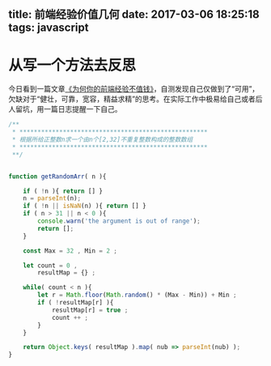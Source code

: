 title: 前端经验价值几何
date: 2017-03-06 18:25:18
tags: javascript
---

# 从写一个方法去反思

今日看到一篇文章[《为何你的前端经验不值钱》](http://mp.weixin.qq.com/s/lRflZqb8qBIjPYlcTXRWjw)，自测发现自己仅做到了“可用”，欠缺对于“健壮，可靠，宽容，精益求精”的思考。在实际工作中极易给自己或者后人留坑，用一篇日志提醒一下自己。

```javascript
/**
 * **************************************************** 
 * 根据所给正整数n求一个由n个[2,32]不重复整数构成的整数数组 
 * ****************************************************
 **/


function getRandomArr( n ){

    if ( !n ){ return [] }
    n = parseInt(n);
    if ( !n || isNaN(n) ){ return [] }
    if ( n > 31 || n < 0 ){
        console.warn('the argument is out of range');
        return [];
    }

    const Max = 32 , Min = 2 ;

    let count = 0 ,
        resultMap = {} ;

    while( count < n ){
        let r = Math.floor(Math.random() * (Max - Min)) + Min ;
        if ( !resultMap[r] ){
            resultMap[r] = true ;
            count ++ ;
        } 
    }

    return Object.keys( resultMap ).map( nub => parseInt(nub) );
}
```